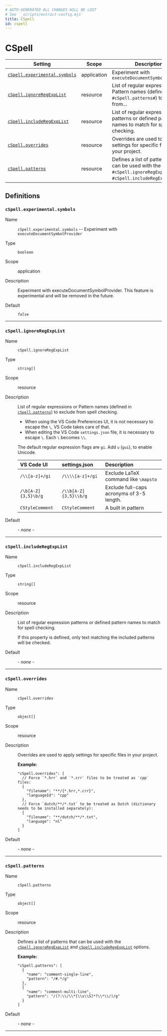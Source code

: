 ```yaml
---
# AUTO-GENERATED ALL CHANGES WILL BE LOST
# See `_scripts/extract-config.mjs`
title: CSpell
id: cspell
---
```


# CSpell


| Setting | Scope | Description |
| ------- | ----- | ----------- |
| [`cSpell.experimental.symbols`](#cspellexperimentalsymbols) | application | Experiment with `executeDocumentSymbolProvider` |
| [`cSpell.ignoreRegExpList`](#cspellignoreregexplist) | resource | List of regular expressions or Pattern names (defined in `#cSpell.patterns#`) to exclude from… |
| [`cSpell.includeRegExpList`](#cspellincluderegexplist) | resource | List of regular expression patterns or defined pattern names to match for spell checking. |
| [`cSpell.overrides`](#cspelloverrides) | resource | Overrides are used to apply settings for specific files in your project. |
| [`cSpell.patterns`](#cspellpatterns) | resource | Defines a list of patterns that can be used with the `#cSpell.ignoreRegExpList#` and `#cSpell.includeRegExpList#`… |


## Definitions


### `cSpell.experimental.symbols`

<dl>

<dt>
Name
</dt>
<dd>

`cSpell.experimental.symbols` -- Experiment with `executeDocumentSymbolProvider`

</dd>


<dt>
Type
</dt>
<dd>

`boolean`

</dd>


<dt>
Scope
</dt>
<dd>

application

</dd>


<dt>
Description
</dt>
<dd>

Experiment with executeDocumentSymbolProvider.
This feature is experimental and will be removed in the future.

</dd>




<dt>
Default
</dt>
<dd>

_`false`_

</dd>




</dl>

---


### `cSpell.ignoreRegExpList`

<dl>

<dt>
Name
</dt>
<dd>

`cSpell.ignoreRegExpList`

</dd>


<dt>
Type
</dt>
<dd>

`string[]`

</dd>


<dt>
Scope
</dt>
<dd>

resource

</dd>


<dt>
Description
</dt>
<dd>

List of regular expressions or Pattern names (defined in [`cSpell.patterns`](#cspellpatterns)) to exclude from spell checking.

- When using the VS Code Preferences UI, it is not necessary to escape the `\`, VS Code takes care of that.
- When editing the VS Code `settings.json` file,
  it is necessary to escape `\`.
  Each `\` becomes `\\`.

The default regular expression flags are `gi`. Add `u` (`gui`), to enable Unicode.

| VS Code UI          | settings.json         | Description                                  |
| :------------------ | :-------------------- | :------------------------------------------- |
| `/\\[a-z]+/gi`      | `/\\\\[a-z]+/gi`      | Exclude LaTeX command like `\mapsto`         |
| `/\b[A-Z]{3,5}\b/g` | `/\\b[A-Z]{3,5}\\b/g` | Exclude full-caps acronyms of 3-5 length.    |
| `CStyleComment`     | `CStyleComment`       | A built in pattern                           |

</dd>




<dt>
Default
</dt>
<dd>

_- none -_

</dd>




</dl>

---


### `cSpell.includeRegExpList`

<dl>

<dt>
Name
</dt>
<dd>

`cSpell.includeRegExpList`

</dd>


<dt>
Type
</dt>
<dd>

`string[]`

</dd>


<dt>
Scope
</dt>
<dd>

resource

</dd>


<dt>
Description
</dt>
<dd>

List of regular expression patterns or defined pattern names to match for spell checking.

If this property is defined, only text matching the included patterns will be checked.

</dd>




<dt>
Default
</dt>
<dd>

_- none -_

</dd>




</dl>

---


### `cSpell.overrides`

<dl>

<dt>
Name
</dt>
<dd>

`cSpell.overrides`

</dd>


<dt>
Type
</dt>
<dd>

`object[]`

</dd>


<dt>
Scope
</dt>
<dd>

resource

</dd>


<dt>
Description
</dt>
<dd>

Overrides are used to apply settings for specific files in your project.

**Example:**

```json5
"cSpell.overrides": [
  // Force `*.hrr` and `*.crr` files to be treated as `cpp` files:
  {
    "filename": "**/{*.hrr,*.crr}",
    "languageId": "cpp"
  },
  // Force `dutch/**/*.txt` to be treated as Dutch (dictionary needs to be installed separately):
  {
    "filename": "**/dutch/**/*.txt",
    "language": "nl"
  }
]
```

</dd>




<dt>
Default
</dt>
<dd>

_- none -_

</dd>




</dl>

---


### `cSpell.patterns`

<dl>

<dt>
Name
</dt>
<dd>

`cSpell.patterns`

</dd>


<dt>
Type
</dt>
<dd>

`object[]`

</dd>


<dt>
Scope
</dt>
<dd>

resource

</dd>


<dt>
Description
</dt>
<dd>

Defines a list of patterns that can be used with the [`cSpell.ignoreRegExpList`](#cspellignoreregexplist) and
[`cSpell.includeRegExpList`](#cspellincluderegexplist) options.

**Example:**

```json5
"cSpell.patterns": [
  {
    "name": "comment-single-line",
    "pattern": "/#.*/g"
  },
  {
    "name": "comment-multi-line",
    "pattern": "/(?:\\/\\*[\\s\\S]*?\\*\\/)/g"
  }
]
```

</dd>




<dt>
Default
</dt>
<dd>

_- none -_

</dd>




</dl>

---


